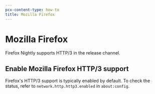 ```yaml
---
pcx-content-type: how-to
title: Mozilla Firefox
---
```


# Mozilla Firefox

Firefox Nightly supports HTTP/3 in the release channel.

## Enable Mozilla Firefox HTTP/3 support

Firefox's HTTP/3 support is typically enabled by default. To check the status, refer to `network.http.http3.enabled` in `about:config`.